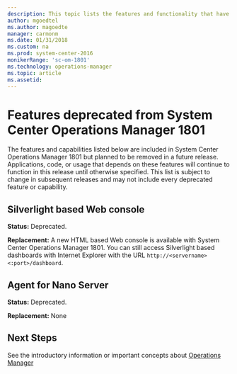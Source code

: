 ```yaml
---
description: This topic lists the features and functionality that have been removed or replaced in System Center Operations Manager 1801.
author: mgoedtel
ms.author: magoedte
manager: carmonm
ms.date: 01/31/2018
ms.custom: na
ms.prod: system-center-2016
monikerRange: 'sc-om-1801'
ms.technology: operations-manager
ms.topic: article
ms.assetid:  
---
```


# Features deprecated from System Center Operations Manager 1801

The features and capabilities listed below are included in System Center Operations Manager 1801 but planned to be removed in a future release.  Applications, code, or usage that depends on these features will continue to function in this release until otherwise specified. This list is subject to change in subsequent releases and may not include every deprecated feature or capability.

## Silverlight based Web console
**Status:** Deprecated.

**Replacement:** A new HTML based Web console is available with System Center Operations Manager 1801.  You can still access Silverlight based dashboards with Internet Explorer with the URL `http://<servername><:port>/dashboard`.

## Agent for Nano Server
**Status:** Deprecated.

**Replacement:** None
 

## Next Steps

See the introductory information or important concepts about [Operations Manager](key-concepts.md)
